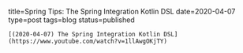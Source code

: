 
title=Spring Tips: The Spring Integration Kotlin DSL
date=2020-04-07
type=post
tags=blog
status=published
~~~~~~
[(2020-04-07) The Spring Integration Kotlin DSL](https://www.youtube.com/watch?v=1llAwgOKjTY) 
            